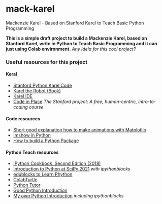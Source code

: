 # mack-karel
Mackenzie Karel - Based on Stanford Karel to Teach Basic Python Programming

**This is a simple draft project to build a Mackenzie Karel, based on Stanford Karel, write in Python to Teach Basic Programming and it can just using Colab environment.** *Any ideia for this cool project?*

### Useful resources for this project

#### Keral

* [Stanford Python Karel Code](https://github.com/TylerYep/stanfordkarel)
* [Karel the Robot (Book)](https://compedu.stanford.edu/karel-reader/docs/python/en/intro.html)
* [Karel IDE](http://stanford.edu/~cpiech/karel/ide.html)
* [Code in Place](https://codeinplace.stanford.edu/) *The Stanford project: A free, human-centric, intro-to-coding course* 

#### Code resources

* [Short good explanation how to make animations with Matplotlib](https://colab.research.google.com/github/jckantor/CBE30338/blob/master/docs/A.03-Animation-in-Jupyter-Notebooks.ipynb#scrollTo=uElAqGzNI6EJ)
* [Imshow in Python](https://plotly.com/python/imshow/)
* [How to build a Python Package](https://www.blog.pythonlibrary.org/2021/09/23/python-101-how-to-create-a-python-package/)


#### Python Teach resources

* [IPython Cookbook, Second Edition (2018)](https://github.com/ipython-books/cookbook-2nd)
* [Introduction to Python at SciPy 2021](https://github.com/jiffyclub/scipy-2021-intro-to-python) *with ipythonblocks*
* [edublocks to Learn Phython](https://app.edublocks.org/editor)
* [ColabTurtle](https://github.com/tolgaatam/ColabTurtle)
* [Python Tutor](https://pythontutor.com/)
* [Good Python Introduction](https://swc-osg-workshop.github.io/2017-05-17-JLAB/index.html)
* [My own Python Introduction](https://github.com/Rogerio-mack/Introducao_Python_I) *including ipythonblocks*
